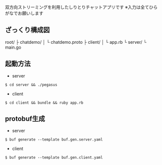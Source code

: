 双方向ストリーミングを利用したしりとりチャットアプリです
※入力は全てひらがなでお願いします

## ざっくり構成図
root/
  ├ chatdemo/
  │  └ chatdemo.proto
  ├ client/
  │  └ app.rb
  └ server/
     └ main.go

## 起動方法
- server
```
$ cd server && ./pegasus
```

- client
```
$ cd client && bundle && ruby app.rb
```

## protobuf生成
- server
```
$ buf generate --template buf.gen.server.yaml
```

- client
```
$ buf generate --template buf.gen.client.yaml
```
